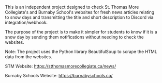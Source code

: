 This is an independent project designed to check St. Thomas More Collegiate's and Burnaby School's websites for fresh news articles relating to snow days and transmitting the title and short description to Discord via integration/webhook.

The purpose of the project is to make it simpler for students to know if it is a snow day by sending them notifications without needing to check the websites.

Note: The project uses the Python library BeautifulSoup to scrape the HTML data from the websites.

STM Website: https://stthomasmorecollegiate.ca/news/

Burnaby Schools Website: https://burnabyschools.ca/
